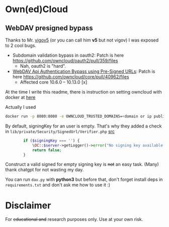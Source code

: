 # Own(ed)Cloud

## WebDAV presigned bypass

Thanks to Mr. [vigov5](https://github.com/vigov5/) (or you can call him **v5** but not vigov) I was exposed to 2 cool bugs.

- Subdomain validation bypass in oauth2: Patch is here https://github.com/owncloud/oauth2/pull/359/files
    - Nah, oauth2 is "hard". 
- [WebDAV Api Authentication Bypass using Pre-Signed URLs](https://owncloud.com/security-advisories/webdav-api-authentication-bypass-using-pre-signed-urls/): Patch is here https://github.com/owncloud/core/pull/40962/files 
    - Affected core 10.6.0 – 10.13.0 [x]

At the time I write this readme, there is instruction on setting owncloud with docker at [here](https://doc.owncloud.com/server/next/admin_manual/installation/docker/)

Actually I used
```bash
docker run -p 8080:8080 -e OWNCLOUD_TRUSTED_DOMAINS=<domain or ip public of owncloud> -it owncloud/server:10.11.0
```
By default, signingKey for an user is empty. That's why they added a check in `lib/private/Security/SignedUrl/Verifier.php` [src](https://github.com/owncloud/core/blob/543cba86268385bafbc02b57e22d9d67a1059118/lib/private/Security/SignedUrl/Verifier.php#L142)

```php
		if ($signingKey === '') {
			\OC::$server->getLogger()->error("No signing key available for the user $urlCredential. Access via pre-signed URL denied.", ['app' => 'signed-url']);
			return false;
		}
```

Construct a valid signed for empty signing key is ~~not~~ an easy task. (Many) thank chatgpt for not wasting my day.

You can run `dav.py` with **python3** but before that, don't forget install deps in `requirements.txt` and don't ask me how to use it :)

# Disclaimer
For ~~educational and~~ research purposes only. Use at your own risk.

